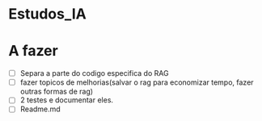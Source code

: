 # Estudos_IA

# A fazer
- [ ] Separa a parte do codigo especifica do RAG
- [ ] fazer topicos de melhorias(salvar o rag para economizar tempo, fazer outras formas de rag)
- [ ] 2 testes e documentar eles.
- [ ] Readme.md
